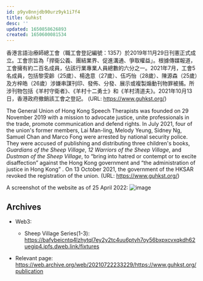 ```yaml
---
id: p9yv8nnjdb90urz9yk1i7f4
title: Guhkst
desc: ''
updated: 1650858626893
created: 1650600081534
---
```

​香港言語治療師總工會（職工會登記編號：1357）於2019年11月29日刊憲正式成立。工會宗旨為「捍衛公義、團結業界、促進溝通、爭取權益」。根據傳媒報道，工會擁有約二百名成員，佔該行業專業人員總數的六分之一。2021年7月，工會5名成員，包括黎雯齡（25歲）、楊逸意（27歲）、伍巧怡（28歲）、陳源森（25歲）及方梓皓（26歲）涉嫌串謀刊印、發佈、分發、展示或複製煽動刊物罪被捕。所涉刊物包括《羊村守衛者》、《羊村十二勇士》和《羊村清道夫》。2021年10月13日，香港政府撤銷該工會之登記。
(URL: https://www.guhkst.org/)

The General Union of Hong Kong Speech Therapists was founded on 29 November 2019 with a mission to advocate justice, unite professionals in the trade, promote communication and defend rights. In July 2021, four of the union's former members, Lai Man-ling, Melody Yeung, Sidney Ng, Samuel Chan and Marco Fong were arrested by national security police. They were accused of publishing and distributing three children's books, _Guardians of the Sheep Village_, _12 Warriors of the Sheep Village_, and _Dustman of the Sheep Village_, to “bring into hatred or contempt or to excite disaffection” against the Hong Kong government and “the administration of justice in Hong Kong” .
On 13 October 2021, the government of the HKSAR revoked the registration of the union. (URL: https://www.guhkst.org/)

A screenshot of the website as of 25 April 2022:
![image](https://user-images.githubusercontent.com/103475460/165094567-d5196f18-3cf1-4faf-89b7-a28f807c93d8.png)

## Archives

- Web3:
    - Sheep Village Series(1-3): https://bafybeicntq4lzhytql7ey2y2tc4uu6ptyh7oy56bxpxcvxqkdh62uegip4.ipfs.dweb.link/fixtures

- Relevant page: https://web.archive.org/web/20210722233229/https://www.guhkst.org/publication
